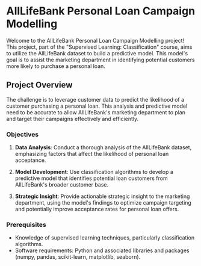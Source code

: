 # AllLifeBank Personal Loan Campaign Modelling

Welcome to the AllLifeBank Personal Loan Campaign Modelling project! This project, part of the "Supervised Learning: Classification" course, aims to utilize the AllLifeBank dataset to build a predictive model. This model's goal is to assist the marketing department in identifying potential customers more likely to purchase a personal loan.

## Project Overview

The challenge is to leverage customer data to predict the likelihood of a customer purchasing a personal loan. This analysis and predictive model need to be accurate to allow AllLifeBank's marketing department to plan and target their campaigns effectively and efficiently.

### Objectives

1. **Data Analysis**: Conduct a thorough analysis of the AllLifeBank dataset, emphasizing factors that affect the likelihood of personal loan acceptance.

2. **Model Development**: Use classification algorithms to develop a predictive model that identifies potential loan customers from AllLifeBank's broader customer base.

3. **Strategic Insight**: Provide actionable strategic insight to the marketing department, using the model's findings to optimize campaign targeting and potentially improve acceptance rates for personal loan offers.

### Prerequisites

- Knowledge of supervised learning techniques, particularly classification algorithms.
- Software requirements: Python and associated libraries and packages (numpy, pandas, scikit-learn, matplotlib, seaborn).
